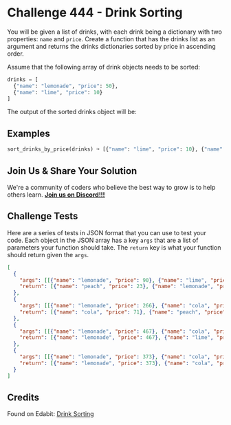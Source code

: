 # Challenge 444 - Drink Sorting

You will be given a list of drinks, with each drink being a dictionary with two properties: `name` and `price`. Create a function that has the drinks list as an argument and returns the drinks dictionaries sorted by price in ascending order.

Assume that the following array of drink objects needs to be sorted:
```python
drinks = [
  {"name": "lemonade", "price": 50},
  {"name": "lime", "price": 10}
]
```
The output of the sorted drinks object will be:

## Examples
```python
sort_drinks_by_price(drinks) ➞ [{"name": "lime", "price": 10}, {"name": "lemonade", "price": 50}]
```
## Join Us & Share Your Solution

We're a community of coders who believe the best way to grow is to help others learn. **[Join us on Discord!!!]("https"://discord.gg/sfHykntuGy)**

## Challenge Tests

Here are a series of tests in JSON format that you can use to test your code. Each object in the JSON array has a key `args` that are a list of parameters your function should take. The `return` key is what your function should return given the `args`. 
```json
[
  {
    "args": [[{"name": "lemonade", "price": 90}, {"name": "lime", "price": 432}, {"name": "peach", "price": 23}]],
    "return": [{"name": "peach", "price": 23}, {"name": "lemonade", "price": 90}, {"name": "lime", "price": 432}]
  },
  {
    "args": [[{"name": "lemonade", "price": 266}, {"name": "cola", "price": 71}, {"name": "lime", "price": 467}, {"name": "peach", "price": 203}, {"name": "water", "price": 216}]],
    "return": [{"name": "cola", "price": 71}, {"name": "peach", "price": 203}, {"name": "water", "price": 216}, {"name": "lemonade", "price": 266}, {"name": "lime", "price": 467}]
  },
  {
    "args": [[{"name": "lemonade", "price": 467}, {"name": "cola", "price": 486}, {"name": "lime", "price": 469}]],
    "return": [{"name": "lemonade", "price": 467}, {"name": "lime", "price": 469}, {"name": "cola", "price": 486}]
  },
  {
    "args": [[{"name": "lemonade", "price": 373}, {"name": "cola", "price": 459}, {"name": "lime", "price": 461}]],
    "return": [{"name": "lemonade", "price": 373}, {"name": "cola", "price": 459}, {"name": "lime", "price": 461}]
  }
]
```
## Credits

Found on Edabit: [Drink Sorting](https://edabit.com/challenge/yGBevdRmXvSyTaBSA)
